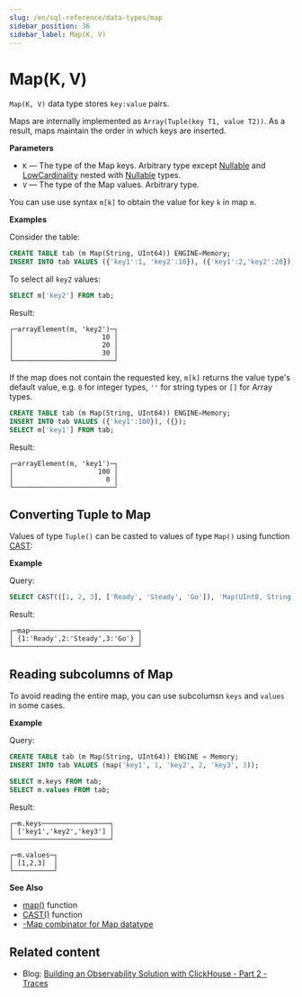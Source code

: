 ```yaml
---
slug: /en/sql-reference/data-types/map
sidebar_position: 36
sidebar_label: Map(K, V)
---
```


# Map(K, V)

`Map(K, V)` data type stores `key:value` pairs.

Maps are internally implemented as `Array(Tuple(key T1, value T2))`.
As a result, maps maintain the order in which keys are inserted.

**Parameters**

- `K` — The type of the Map keys. Arbitrary type except [Nullable](../../sql-reference/data-types/nullable.md) and [LowCardinality](../../sql-reference/data-types/lowcardinality.md) nested with [Nullable](../../sql-reference/data-types/nullable.md) types.
- `V` — The type of the Map values. Arbitrary type.

You can use use syntax `m[k]` to obtain the value for key `k` in map `m`.

**Examples**

Consider the table:

``` sql
CREATE TABLE tab (m Map(String, UInt64)) ENGINE=Memory;
INSERT INTO tab VALUES ({'key1':1, 'key2':10}), ({'key1':2,'key2':20}), ({'key1':3,'key2':30});
```

To select all `key2` values:

```sql
SELECT m['key2'] FROM tab;
```

Result:

```text
┌─arrayElement(m, 'key2')─┐
│                      10 │
│                      20 │
│                      30 │
└─────────────────────────┘
```

If the map does not contain the requested key, `m[k]` returns the value type's default value, e.g. `0` for integer types, `''` for string types or `[]` for Array types.

```sql
CREATE TABLE tab (m Map(String, UInt64)) ENGINE=Memory;
INSERT INTO tab VALUES ({'key1':100}), ({});
SELECT m['key1'] FROM tab;
```

Result:

```text
┌─arrayElement(m, 'key1')─┐
│                     100 │
│                       0 │
└─────────────────────────┘
```

## Converting Tuple to Map

Values of type `Tuple()` can be casted to values of type `Map()` using function [CAST](../../sql-reference/functions/type-conversion-functions.md#type_conversion_function-cast):

**Example**

Query:

``` sql
SELECT CAST(([1, 2, 3], ['Ready', 'Steady', 'Go']), 'Map(UInt8, String)') AS map;
```

Result:

``` text
┌─map───────────────────────────┐
│ {1:'Ready',2:'Steady',3:'Go'} │
└───────────────────────────────┘
```

## Reading subcolumns of Map

To avoid reading the entire map, you can use subcolumsn `keys` and `values` in some cases.

**Example**

Query:

``` sql
CREATE TABLE tab (m Map(String, UInt64)) ENGINE = Memory;
INSERT INTO tab VALUES (map('key1', 1, 'key2', 2, 'key3', 3));

SELECT m.keys FROM tab;
SELECT m.values FROM tab;
```

Result:

``` text
┌─m.keys─────────────────┐
│ ['key1','key2','key3'] │
└────────────────────────┘

┌─m.values─┐
│ [1,2,3]  │
└──────────┘
```

**See Also**

- [map()](../../sql-reference/functions/tuple-map-functions.md#function-map) function
- [CAST()](../../sql-reference/functions/type-conversion-functions.md#type_conversion_function-cast) function
- [-Map combinator for Map datatype](../aggregate-functions/combinators.md#-map)


## Related content

- Blog: [Building an Observability Solution with ClickHouse - Part 2 - Traces](https://clickhouse.com/blog/storing-traces-and-spans-open-telemetry-in-clickhouse)
